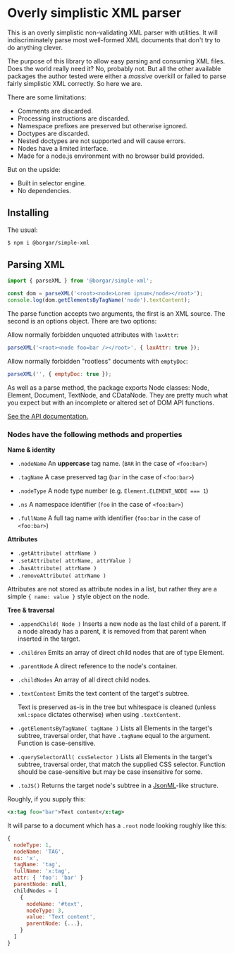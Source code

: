 # Overly simplistic XML parser

This is an overly simplistic non-validating XML parser with utilities. It will indiscriminately parse most well-formed XML documents that don't try to do anything clever.

The purpose of this library to allow easy parsing and consuming XML files. Does the world really need it? No, probably not. But all the other available packages the author tested were either a *massive* overkill or failed to parse fairly simplistic XML correctly. So here we are.

There are some limitations:

- Comments are discarded.
- Processing instructions are discarded.
- Namespace prefixes are preserved but otherwise ignored.
- Doctypes are discarded.
- Nested doctypes are not supported and will cause errors.
- Nodes have a limited interface.
- Made for a node.js environment with no browser build provided.

But on the upside:

- Built in selector engine.
- No dependencies.


## Installing

The usual:

```bash
$ npm i @borgar/simple-xml
```

## Parsing XML

```js
import { parseXML } from '@borgar/simple-xml';

const dom = parseXML('<root><node>Lorem ipsum</node></root>');
console.log(dom.getElementsByTagName('node').textContent);
```

The parse function accepts two arguments, the first is an XML source. The second is an options object. There are two options:

Allow normally forbidden unquoted attributes with `laxAttr`:

```js
parseXML('<root><node foo=bar /></root>', { laxAttr: true });
```

Allow normally forbidden "rootless" documents with `emptyDoc`:

```js
parseXML('', { emptyDoc: true });
```

As well as a parse method, the package exports Node classes: Node, Element, Document, TextNode, and CDataNode. They are pretty much what you expect but with an incomplete or altered set of DOM API functions.

[See the API documentation.](API.md)

### Nodes have the following methods and properties

**Name & identity**

* `.nodeName`
  An __uppercase__ tag name. (`BAR` in the case of `<foo:bar>`)

* `.tagName`
  A case preserved tag (`bar` in the case of `<foo:bar>`)

* `.nodeType`
  A node type number (e.g. `Element.ELEMENT_NODE === 1`)

* `.ns`
  A namespace identifier (`foo` in the case of `<foo:bar>`)

* `.fullName`
  A full tag name with identifier (`foo:bar` in the case of `<foo:bar>`)

**Attributes**

* `.getAttribute( attrName )`
* `.setAttribute( attrName, attrValue )`
* `.hasAttribute( attrName )`
* `.removeAttribute( attrName )`

Attributes are not stored as attribute nodes in a list, but rather they are a simple `{ name: value }` style object on the node.

**Tree & traversal**

* `.appendChild( Node )`
  Inserts a new node as the last child of a parent. If a node already has a parent, it is removed from that parent when inserted in the target.

* `.children`
  Emits an array of direct child nodes that are of type Element.

* `.parentNode`
  A direct reference to the node's container.

* `.childNodes`
  An array of all direct child nodes.

* `.textContent`
  Emits the text content of the target's subtree.

  Text is preserved as-is in the tree but whitespace is cleaned (unless `xml:space` dictates otherwise) when using `.textContent`.

* `.getElementsByTagName( tagName )`
  Lists all Elements in the target's subtree, traversal order, that have `.tagName` equal to the argument. Function is case-sensitive.

* `.querySelectorAll( cssSelector )`
  Lists all Elements in the target's subtree, traversal order, that match the supplied CSS selector. Function should be case-sensitive but may be case insensitive for some.

* `.toJS()`
  Returns the target node's subtree in a [JsonML](https://en.wikipedia.org/wiki/JsonML)-like structure.

Roughly, if you supply this:

```xml
<x:tag foo="bar">Text content</x:tag>
```

It will parse to a document which has a `.root` node looking roughly like this:

```js
{
  nodeType: 1,
  nodeName: 'TAG',
  ns: 'x',
  tagName: 'tag',
  fullName: 'x:tag',
  attr: { 'foo': 'bar' }
  parentNode: null,
  childNodes = [
    {
      nodeName: '#text',
      nodeType: 3,
      value: 'Text content',
      parentNode: {...},
    }
  ]
}
```

